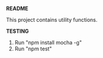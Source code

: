 **README**

This project contains utility functions.

**TESTING**

1. Run "npm install mocha -g"
2. Run "npm test"